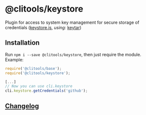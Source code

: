 # @clitools/keystore

Plugin for access to system key management for secure storage of credentials ([keystore.js](lib/error-handler.js), _using:_ [keytar](https://github.com/atom/node-keytar))

## Installation

Run `npm i --save @clitools/keystore`, then just require the module.
Example:

```javascript
require('@clitools/base');
require('@clitools/keystore');

[...]
// Now you can use cli.keystore
cli.keystore.getCredentials('github');
```

## [Changelog](CHANGELOG.md)